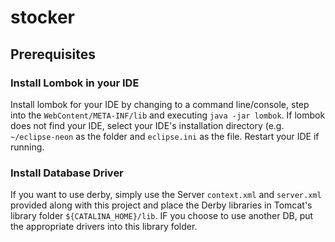 # stocker

## Prerequisites

### Install Lombok in your IDE

Install lombok for your IDE by changing to a command line/console, step into the `WebContent/META-INF/lib` and executing `java -jar lombok`. If lombok does not find your IDE, select your IDE's installation directory (e.g. `~/eclipse-neon` as the folder and `eclipse.ini` as the file. Restart your IDE if running.

### Install Database Driver

If you want to use derby, simply use the Server `context.xml` and `server.xml`
provided along with this project and place the Derby libraries in Tomcat's library folder `${CATALINA_HOME}/lib`. IF you choose to use another DB, put the appropriate drivers into this library folder.